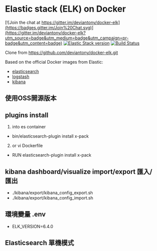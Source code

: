 # Elastic stack (ELK) on Docker
[![Join the chat at https://gitter.im/deviantony/docker-elk](https://badges.gitter.im/Join%20Chat.svg)](https://gitter.im/deviantony/docker-elk?utm_source=badge&utm_medium=badge&utm_campaign=pr-badge&utm_content=badge)
[![Elastic Stack version](https://img.shields.io/badge/ELK-6.4.0-blue.svg?style=flat)](https://github.com/deviantony/docker-elk/issues/312)
[![Build Status](https://api.travis-ci.org/deviantony/docker-elk.svg?branch=master)](https://travis-ci.org/deviantony/docker-elk)

Clone from https://github.com/deviantony/docker-elk.git

Based on the official Docker images from Elastic:

* [elasticsearch](https://github.com/elastic/elasticsearch-docker)
* [logstash](https://github.com/elastic/logstash-docker)
* [kibana](https://github.com/elastic/kibana-docker)
## 使用OSS開源版本
## plugins install
1. into es container 
+ bin/elasticsearch-plugin install x-pack
2. or vi Dockerfile 
+ RUN elasticsearch-plugin install x-pack

## kibana dashboard/visualize import/export 匯入/匯出
+ ./kibana/export/kibana_config_export.sh
+ ./kibana/export/kibana_config_import.sh

## 環境變量 .env
+ ELK_VERSION=6.4.0

## Elasticsearch 單機模式
